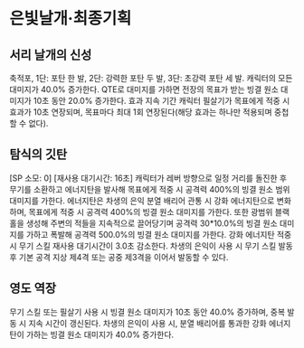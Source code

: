 # 은빛날개·최종기획

## 서리 날개의 신성

축적포, 1단: 포탄 한 발, 2단: 강력한 포탄 두 발, 3단: 초강력 포탄 세 발. 캐릭터의 모든 대미지가 40.0% 증가한다. QTE로 대미지를 가하면 전장의 목표가 받는 빙결 원소 대미지가 10초 동안 20.0% 증가한다. 효과 지속 기간 캐릭터 필살기가 목표에게 적중 시 효과가 10초 연장되며, 목표마다 최대 1회 연장된다(해당 효과는 하나만 적용되며 중첩 할 수 없다).

## 탐식의 깃탄

[SP 소모: 0] [재사용 대기시간: 16초] 캐릭터가 레버 방향으로 일정 거리를 돌진한 후 무기를 소환하고 에너지탄을 발사해 목표에게 적중 시 공격력 400%의 빙결 원소 범위 대미지를 가한다. 에너지탄은 차생의 은익 분열 배리어 관통 시 강화 에너지탄으로 변화하며, 목표에게 적중 시 공격력 400%의 빙결 원소 대미지를 가한다. 또한 광범위 블랙홀을 생성해 주변의 적들을 지속적으로 끌어당기며 공격력 30\*10.0%의 빙결 원소 대미지를 가하고 폭발해 공격력 500.0%의 빙결 원소 대미지를 가한다. 강화 에너지탄 적중 시 무기 스킬 재사용 대기시간이 3.0초 감소한다. 차생의 은익이 사용 시 무기 스킬 발동 후 기본 공격 지상 제4격 또는 공중 제3격을 이어서 발동할 수 있다.

## 영도 역장

무기 스킬 또는 필살기 사용 시 빙결 원소 대미지가 10초 동안 40.0% 증가하며, 중복 발동 시 지속 시간이 갱신된다. 차생의 은익이 사용 시, 분열 배리어를 통과한 강화 에너지탄이 가하는 빙결 원소 대미지가 40.0% 증가한다.
